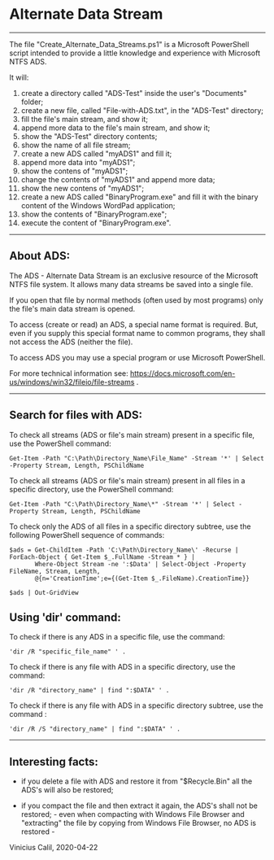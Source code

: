 # Alternate Data Stream
-------

The file "Create_Alternate_Data_Streams.ps1" is a Microsoft PowerShell script intended to provide a little knowledge and experience with Microsoft NTFS ADS.

It will:
  1) create a directory called "ADS-Test" inside the user's "Documents" folder;
  2) create a new file, called "File-with-ADS.txt", in the "ADS-Test" directory;
  3) fill the file's main stream, and show it;
  4) append more data to the file's main stream, and show it;
  5) show the "ADS-Test" directory contents;
  6) show the name of all file stream;
  7) create a new ADS called "myADS1" and fill it;
  8) append more data into "myADS1";
  9) show the contens of "myADS1";
  10) change the contents of "myADS1" and append more data;
  11) show the new contens of "myADS1";
  12) create a new ADS called "BinaryProgram.exe" and fill it with the binary content of the Windows WordPad application;
  13) show the contents of "BinaryProgram.exe";
  14) execute the content of "BinaryProgram.exe".

----------------------------------------
About ADS:
----------

The ADS - Alternate Data Stream is an exclusive resource of the Microsoft NTFS file system. It allows many data streams be saved into a single file.

If you open that file by normal methods (often used by most programs) only the file's main data stream is opened.

To access (create or read) an ADS, a special name format is required. But, even if you supply this special format name to common programs, they shall not access the ADS (neither the file).

To access ADS you may use a special program or use Microsoft PowerShell.

For more technical information see: https://docs.microsoft.com/en-us/windows/win32/fileio/file-streams .

----------------------------------------
Search for files with ADS:
--------------------------

To check all streams (ADS or file's main stream) present in a specific file, use the PowerShell command:

    Get-Item -Path "C:\Path\Directory_Name\File_Name" -Stream '*' | Select -Property Stream, Length, PSChildName


To check all streams (ADS or file's main stream) present in all files in a specific directory, use the PowerShell command:

    Get-Item -Path "C:\Path\Directory_Name\*" -Stream '*' | Select -Property Stream, Length, PSChildName
    
To check only the ADS of all files in a specific directory subtree, use the following PowerShell sequence of commands:

    $ads = Get-ChildItem -Path 'C:\Path\Directory_Name\' -Recurse | ForEach-Object { Get-Item $_.FullName -Stream * } | 
           Where-Object Stream -ne ':$Data' | Select-Object -Property FileName, Stream, Length,  
           @{n='CreationTime';e={(Get-Item $_.FileName).CreationTime}}
           
    $ads | Out-GridView 
    
    
Using 'dir' command:
-------
To check if there is any ADS in a specific file, use the command: 

    'dir /R "specific_file_name" ' .

To check if there is any file with ADS in a specific directory, use the command:

    'dir /R "directory_name" | find ":$DATA" ' .

To check if there is any file with ADS in a specific directory subtree, use the command :

    'dir /R /S "directory_name" | find ":$DATA" ' . 
    
----------------------------------------
Interesting facts:
------------------

  - if you delete a file with ADS and restore it from "$Recycle.Bin" all the ADS's will also be restored;
  
  - if you compact the file and then extract it again, the ADS's shall not be restored; - even when compacting with Windows File Browser and "extracting" the file by copying from Windows File Browser, no ADS is restored -


Vinicius Calil, 2020-04-22
  
